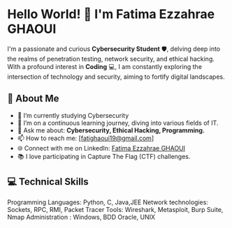 # Hello World! 👋 I'm Fatima Ezzahrae GHAOUI

I'm a passionate and curious **Cybersecurity Student** 🛡️, delving deep into the realms of penetration testing, network security, and ethical hacking. With a profound interest in **Coding** 💻, I am constantly exploring the intersection of technology and security, aiming to fortify digital landscapes.

## 🌟 About Me

- 🔭 I’m currently studying Cybersecurity 
- 🌱 I’m on a continuous learning journey, diving into various fields of IT.
- 💬 Ask me about: **Cybersecurity, Ethical Hacking, Programming.**
- 📫 How to reach me: [fatighaoui19@gmail.com]
- 🌐 Connect with me on LinkedIn: [Fatima Ezzahrae GHAOUI](linkedin.com/in/fatighaoui)
- 📚 I love participating in Capture The Flag (CTF) challenges.

## 💻 Technical Skills


Programming Languages: Python, C, Java,JEE
Network technologies: Sockets, RPC, RMI, Packet Tracer
Tools: Wireshark, Metasploit, Burp Suite, Nmap
Administration :  Windows, BDD Oracle, UNIX

